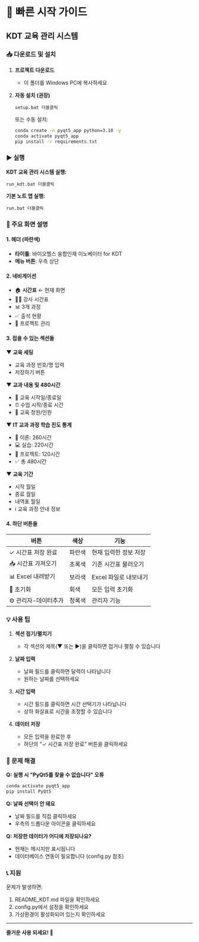 # 🚀 빠른 시작 가이드

## KDT 교육 관리 시스템

### 📥 다운로드 및 설치

1. **프로젝트 다운로드**
   - 이 폴더를 Windows PC에 복사하세요

2. **자동 설치 (권장)**
   ```
   setup.bat 더블클릭
   ```
   
   또는 수동 설치:
   ```bash
   conda create -n pyqt5_app python=3.10 -y
   conda activate pyqt5_app
   pip install -r requirements.txt
   ```

### ▶️ 실행

**KDT 교육 관리 시스템 실행:**
```
run_kdt.bat 더블클릭
```

**기본 노트 앱 실행:**
```
run.bat 더블클릭
```

### 🎯 주요 화면 설명

#### 1. 헤더 (파란색)
- **타이틀**: 바이오헬스 융합인재 이노베이터 for KDT
- **메뉴 버튼**: 우측 상단

#### 2. 네비게이션
- 🏠 **시간표** ← 현재 화면
- 👨‍🏫 강사 시간표
- 📊 3개 과정
- ✅ 출석 현황
- 📁 프로젝트 관리

#### 3. 접을 수 있는 섹션들

**▼ 교육 세팅**
- 교육 과정 번호/명 입력
- 저장하기 버튼

**▼ 교과 내용 및 480시간**
- 📅 교육 시작일/종료일
- ⏰ 수업 시작/종료 시간
- 👥 교육 정원/인원

**▼ IT 교과 과정 학습 진도 통계**
- 📖 이론: 260시간
- 💻 실습: 220시간
- 🚀 프로젝트: 120시간
- ✅ 총 480시간

**▼ 교육 기간**
- 시작 월일
- 종료 월일
- 내역표 월일
- ℹ️ 교육 과정 안내 정보

#### 4. 하단 버튼들

| 버튼 | 색상 | 기능 |
|------|------|------|
| ✓ 시간표 저장 완료 | 파란색 | 현재 입력한 정보 저장 |
| 📥 시간표 가져오기 | 초록색 | 기존 시간표 불러오기 |
| 📊 Excel 내려받기 | 보라색 | Excel 파일로 내보내기 |
| 🔄 초기화 | 회색 | 모든 입력 초기화 |
| ⚙️ 관리자-데이터추가 | 청록색 | 관리자 기능 |

### 💡 사용 팁

1. **섹션 접기/펼치기**
   - 각 섹션의 제목(▼ 또는 ▶)을 클릭하면 접거나 펼칠 수 있습니다

2. **날짜 입력**
   - 날짜 필드를 클릭하면 달력이 나타납니다
   - 원하는 날짜를 선택하세요

3. **시간 입력**
   - 시간 필드를 클릭하면 시간 선택기가 나타납니다
   - 상하 화살표로 시간을 조정할 수 있습니다

4. **데이터 저장**
   - 모든 입력을 완료한 후
   - 하단의 "✓ 시간표 저장 완료" 버튼을 클릭하세요

### 🔧 문제 해결

**Q: 실행 시 "PyQt5를 찾을 수 없습니다" 오류**
```bash
conda activate pyqt5_app
pip install PyQt5
```

**Q: 날짜 선택이 안 돼요**
- 날짜 필드를 직접 클릭하세요
- 우측의 드롭다운 아이콘을 클릭하세요

**Q: 저장한 데이터가 어디에 저장되나요?**
- 현재는 메시지만 표시됩니다
- 데이터베이스 연동이 필요합니다 (config.py 참조)

### 📞 지원

문제가 발생하면:
1. README_KDT.md 파일을 확인하세요
2. config.py에서 설정을 확인하세요
3. 가상환경이 활성화되어 있는지 확인하세요

---

**즐거운 사용 되세요! 🎉**
